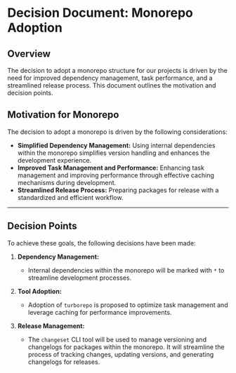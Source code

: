 # Decision Document: Monorepo Adoption

## Overview

The decision to adopt a monorepo structure for our projects is driven by the need for improved dependency management, task performance, and a streamlined release process. This document outlines the motivation and decision points.

## Motivation for Monorepo

The decision to adopt a monorepo is driven by the following considerations:

- **Simplified Dependency Management:** Using internal dependencies within the monorepo simplifies version handling and enhances the development experience.
- **Improved Task Management and Performance:** Enhancing task management and improving performance through effective caching mechanisms during development.
- **Streamlined Release Process:** Preparing packages for release with a standardized and efficient workflow.

---

## Decision Points

To achieve these goals, the following decisions have been made:

1. **Dependency Management:**

   - Internal dependencies within the monorepo will be marked with `*` to streamline development processes.

2. **Tool Adoption:**

   - Adoption of `turborepo` is proposed to optimize task management and leverage caching for performance improvements.

3. **Release Management:**
   - The `changeset` CLI tool will be used to manage versioning and changelogs for packages within the monorepo. It will streamline the process of tracking changes, updating versions, and generating changelogs for releases.
